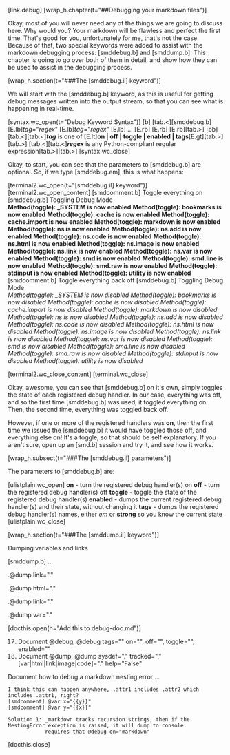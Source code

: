 [link.debug]
[wrap_h.chapter(t="##Debugging your markdown files")]

Okay, most of you will never need any of the things we are going to discuss here. Why would you? Your markdown will be flawless and perfect the first time. That's good for you, unfortunately for me, that's not the case. Because of that, two special keywords were added to assist with the markdown debugging process: [smddebug.b] and [smddump.b]. This chapter is going to go over both of them in detail, and show how they can be used to assist in the debugging process.



[wrap_h.section(t="###The [smddebug.il] keyword")]

We will start with the [smddebug.b] keyword, as this is useful for getting debug messages written into the output stream, so that you can see what is happening in real-time.

[syntax.wc_open(t="Debug Keyword Syntax")]
[b]
[tab.<][smddebug.b] [E.lb]*tag*="*regex*" [E.lb]*tag*="*regex*" [E.lb] ... [E.rb] [E.rb] [E.rb][tab.>]
[bb]
[tab.<][tab.<]***tag*** is one of [E.lt]**on | off | toggle | enabled | tags**[E.gt][tab.>][tab.>]
[tab.<][tab.<]***regex*** is any Python-compliant regular expression[tab.>][tab.>]
[syntax.wc_close]

Okay, to start, you can see that the parameters to [smddebug.b] are optional. So, if we type [smddebug.em], this is what happens:

[terminal2.wc_open(t="[smddebug.il] keyword")]
[terminal2.wc_open_content]
[smdcomment.b] Toggle everything on
[smddebug.b]
Toggling Debug Mode<br />
<span class="debug green"><strong>Method(toggle): _SYSTEM is now enabled</strong></span>
<span class="debug green"><strong>Method(toggle): bookmarks is now enabled</strong></span>
<span class="debug green"><strong>Method(toggle): cache is now enabled</strong></span>
<span class="debug green"><strong>Method(toggle): cache.import is now enabled</strong></span>
<span class="debug green"><strong>Method(toggle): markdown is now enabled</strong></span>
<span class="debug green"><strong>Method(toggle): ns is now enabled</strong></span>
<span class="debug green"><strong>Method(toggle): ns.add is now enabled</strong></span>
<span class="debug green"><strong>Method(toggle): ns.code is now enabled</strong></span>
<span class="debug green"><strong>Method(toggle): ns.html is now enabled</strong></span>
<span class="debug green"><strong>Method(toggle): ns.image is now enabled</strong></span>
<span class="debug green"><strong>Method(toggle): ns.link is now enabled</strong></span>
<span class="debug green"><strong>Method(toggle): ns.var is now enabled</strong></span>
<span class="debug green"><strong>Method(toggle): smd is now enabled</strong></span>
<span class="debug green"><strong>Method(toggle): smd.line is now enabled</strong></span>
<span class="debug green"><strong>Method(toggle): smd.raw is now enabled</strong></span>
<span class="debug green"><strong>Method(toggle): stdinput is now enabled</strong></span>
<span class="debug green"><strong>Method(toggle): utility is now enabled</strong></span>
[smdcomment.b] Toggle everything back off
[smddebug.b]
Toggling Debug Mode<br />
<span class="debug green"><em>Method(toggle): _SYSTEM is now disabled</em></span>
<span class="debug green"><em>Method(toggle): bookmarks is now disabled</em></span>
<span class="debug green"><em>Method(toggle): cache is now disabled</em></span>
<span class="debug green"><em>Method(toggle): cache.import is now disabled</em></span>
<span class="debug green"><em>Method(toggle): markdown is now disabled</em></span>
<span class="debug green"><em>Method(toggle): ns is now disabled</em></span>
<span class="debug green"><em>Method(toggle): ns.add is now disabled</em></span>
<span class="debug green"><em>Method(toggle): ns.code is now disabled</em></span>
<span class="debug green"><em>Method(toggle): ns.html is now disabled</em></span>
<span class="debug green"><em>Method(toggle): ns.image is now disabled</em></span>
<span class="debug green"><em>Method(toggle): ns.link is now disabled</em></span>
<span class="debug green"><em>Method(toggle): ns.var is now disabled</em></span>
<span class="debug green"><em>Method(toggle): smd is now disabled</em></span>
<span class="debug green"><em>Method(toggle): smd.line is now disabled</em></span>
<span class="debug green"><em>Method(toggle): smd.raw is now disabled</em></span>
<span class="debug green"><em>Method(toggle): stdinput is now disabled</em></span>
<span class="debug green"><em>Method(toggle): utility is now disabled</em></span>

[terminal2.wc_close_content]
[terminal.wc_close]

Okay, awesome, you can see that [smddebug.b] on it's own, simply toggles the state of each registered debug handler. In our case, everything was off, and so the first time [smddebug.b] was used, it toggled everything on. Then, the second time, everything was toggled back off. 

However, if one or more of the registered handlers was **on**, then the first time we issued the [smddebug.b] it would have toggled those off, and everything else on! It's a toggle, so that should be self explanatory. If you aren't sure, open up an [smd.b] session and try it, and see how it works.

[wrap_h.subsect(t="###The [smddebug.il] parameters")]

The parameters to [smddebug.b] are:

[ulistplain.wc_open]
**on** - turn the registered debug handler(s) on
**off** - turn the registered debug handler(s) off
**toggle** - toggle the state of the registered debug handler(s)
**enabled** - dumps the current registered debug handler(s) and their state, without changing it
**tags** - dumps the registered debug handler(s) names, either *em* or **strong** so you know the current state
[ulistplain.wc_close]


[wrap_h.section(t="###The [smddump.il] keyword")]

Dumping variables and links

[smddump.b] ...

.@dump link="."

.@dump html="."

.@dump link="."

.@dump var="."

[docthis.open(h="Add this to debug-doc.md")]

17. Document @debug, @debug tags="" on="", off="", toggle="", enabled=""
18. Document @dump, @dump sysdef="." tracked="." [var|html|link|image|code]="." help="False"

Document how to debug a markdown nesting error ...

    I think this can happen anywhere, .attr1 includes .attr2 which includes .attr1, right?
    [smdcomment] @var x="{{y}}"
    [smdcomment] @var y="{{x}}"

    Solution 1: _markdown tracks recursion strings, then if the NestingError exception is raised, it will dump to console.
                requires that @debug on="markdown"


[docthis.close]
